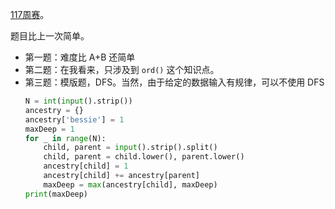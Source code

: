 [117周赛](https://www.acwing.com/activity/content/3419/)。

题目比上一次简单。
- 第一题：难度比 A+B 还简单
- 第二题：在我看来，只涉及到 `ord()` 这个知识点。
- 第三题：模版题，DFS。当然，由于给定的数据输入有规律，可以不使用 DFS
    ```py
    N = int(input().strip())
    ancestry = {}
    ancestry['bessie'] = 1
    maxDeep = 1
    for _ in range(N):
        child, parent = input().strip().split()
        child, parent = child.lower(), parent.lower()
        ancestry[child] = 1
        ancestry[child] += ancestry[parent]
        maxDeep = max(ancestry[child], maxDeep)
    print(maxDeep)
    ```
